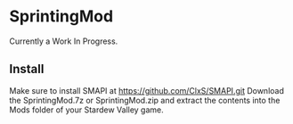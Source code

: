 # SprintingMod
Currently a Work In Progress.

## Install
Make sure to install SMAPI at https://github.com/ClxS/SMAPI.git
Download the SprintingMod.7z or SprintingMod.zip and extract the contents into the Mods folder of your Stardew Valley game.
